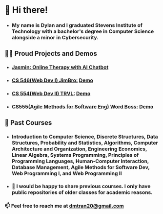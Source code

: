 # 👋 Hi there!
- ###  My name is Dylan and I graduated Stevens Institute of Technology with a bachelor's degree in Computer Science alongside a minor in Cybersecurity. 

## 🧑‍💻 **Proud Projects and Demos**
- ### **[Jasmin: Online Therapy with AI Chatbot](https://github.com/ronduma/jasmin)**
- ### **[CS 546(Web Dev I) JimBro:](https://github.com/ronduma/cs-546-fitness-app)** [Demo](https://www.youtube.com/watch?v=kSVMA_uKhJA) 
- ### **[CS 554(Web Dev II) TRVL:](https://github.com/ronduma/cs-554-trvl)** [Demo](https://www.youtube.com/watch?v=P-eJklQ-DpM) 
- ### **[CS555(Agile Methods for Software Eng) Word Boss:](https://github.com/ColleenQue/Word-Boss)** [Demo](https://www.youtube.com/watch?v=lzh_2Tx7Lj4)


## **🌱 Past Courses**
- ### Introduction to Computer Science, Discrete Structures, Data Structures, Probability and Statistics, Algorithms, Computer Architecture and Organization, Engineering Economics, Linear Algebra, Systems Programming, Principles of Programming Languages, Human-Computer Interaction, Database Management, Agile Methods for Software Dev, Web Programming I, and Web Programming II
- ### 💬 I would be happy to share previous courses. I only have public repositories of older classes for academic reasons.

### 📫 Feel free to reach me at dmtran20@gmail.com 




<!--
**dmtran20/dmtran20** is a ✨ _special_ ✨ repository because its `README.md` (this file) appears on your GitHub profile.

Here are some ideas to get you started:

- 🔭 I’m currently working on ...
- 🌱 I’m currently learning ...
- 👯 I’m looking to collaborate on ...
- 🤔 I’m looking for help with ...
- 💬 Ask me about ...
- 📫 How to reach me: ...
- 😄 Pronouns: ...
- ⚡ Fun fact: ...
-->
